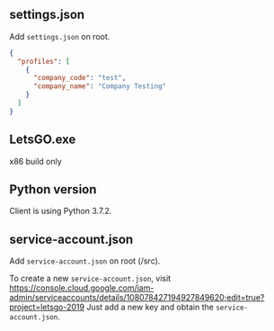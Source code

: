 ## settings.json
Add `settings.json` on root.

```json
{
  "profiles": [
    {
      "company_code": "test",
      "company_name": "Company Testing"
    }
  ]
}
```

## LetsGO.exe
x86 build only

## Python version
Client is using Python 3.7.2.

## service-account.json
Add `service-account.json` on root (/src).

To create a new `service-account.json`, visit https://console.cloud.google.com/iam-admin/serviceaccounts/details/108078427194927849620;edit=true?project=letsgo-2019
Just add a new key and obtain the `service-account.json`.


